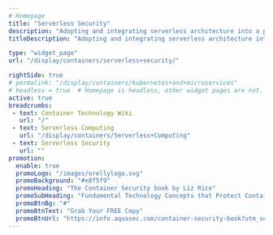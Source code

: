 ```yaml
---
# Homepage
title: "Serverless Security"
description: "Adopting and integrating serverless architecture into a product eliminates many of the costs surrounding deployment, but – it doesn’t eliminate security concerns, or the need for application security throughout the DevOps lifecycle. This page gathers resources about serverless security concerns and best practices."
titleDescription: "Adopting and integrating serverless architecture into a product eliminates many of the costs surrounding <a href='/display/containers/Container+Deployment'>deployment</a>, but – it doesn’t eliminate security concerns, or the need for application security throughout the DevOps lifecycle. This page gathers resources about serverless security concerns and best practices." 

type: "widget_page"
url: "/display/containers/serverless+security/" 

rightSide: true 
# permalink: "/display/containers/kubernetes+and+microservices"
# headless = true  # Homepage is headless, other widget pages are not.
active: true
breadcrumbs:
 - text: Container Technology Wiki
   url: "/"
 - text: Serverless Computing
   url: "/display/containers/Serverless+Computing"
 - text: Serverless Security
   url: ""
promotion:
  enable: true
  promoLogo: "/images/orellylogo.svg"
  promoBackground: "#e8f5f9"
  promoHeading: "The Container Security book by Liz Rice"
  promoSubHeading: "Fundamental Technology Concepts that Protect Containerized Applications"
  promoBtnBg: "#"
  promoBtnText: "Grab Your FREE Copy"
  promoBtnUrl: "https://info.aquasec.com/container-security-book?utm_source=wiki"
---
```


